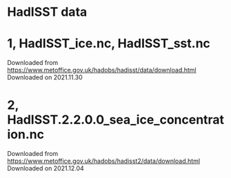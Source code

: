 
# HadISST data

# 1, HadISST_ice.nc, HadISST_sst.nc
Downloaded from https://www.metoffice.gov.uk/hadobs/hadisst/data/download.html
Downloaded on 2021.11.30

# 2, HadISST.2.2.0.0_sea_ice_concentration.nc
Downloaded from https://www.metoffice.gov.uk/hadobs/hadisst2/data/download.html
Downloaded on 2021.12.04

